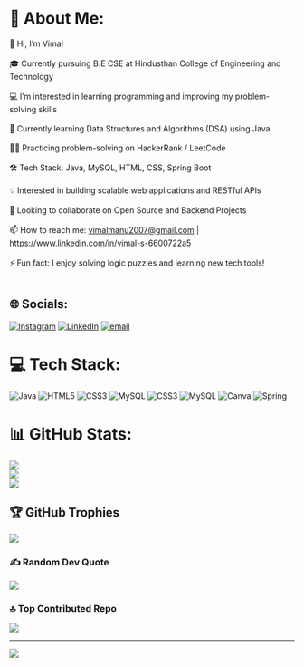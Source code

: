 # 💫 About Me:
👋 Hi, I’m Vimal<br><br>🎓 Currently pursuing B.E CSE at Hindusthan College of Engineering and Technology<br><br> 💻 I’m interested in learning programming and improving my problem-solving skills<br><br>🌱 Currently learning Data Structures and Algorithms (DSA) using Java<br><br>👨‍💻 Practicing problem-solving on HackerRank / LeetCode <br><br>🛠️ Tech Stack: Java, MySQL, HTML, CSS, Spring Boot<br><br>💡 Interested in building scalable web applications and RESTful APIs<br><br>🤝 Looking to collaborate on Open Source and Backend Projects<br><br>📫 How to reach me: vimalmanu2007@gmail.com | https://www.linkedin.com/in/vimal-s-6600722a5<br><br>⚡ Fun fact: I enjoy solving logic puzzles and learning new tech tools!<br><br>


## 🌐 Socials:
[![Instagram](https://img.shields.io/badge/Instagram-%23E4405F.svg?logo=Instagram&logoColor=white)](https://instagram.com/_itz_vimal_s_15) [![LinkedIn](https://img.shields.io/badge/LinkedIn-%230077B5.svg?logo=linkedin&logoColor=white)](https://linkedin.com/in/Vimal_S) [![email](https://img.shields.io/badge/Email-D14836?logo=gmail&logoColor=white)](mailto:vimalmanu2007@gmail.com) 

# 💻 Tech Stack:
![Java](https://img.shields.io/badge/java-%23ED8B00.svg?style=for-the-badge&logo=openjdk&logoColor=white) ![HTML5](https://img.shields.io/badge/html5-%23E34F26.svg?style=for-the-badge&logo=html5&logoColor=white) ![CSS3](https://img.shields.io/badge/css3-%231572B6.svg?style=for-the-badge&logo=css3&logoColor=white) ![MySQL](https://img.shields.io/badge/mysql-4479A1.svg?style=for-the-badge&logo=mysql&logoColor=white) ![CSS3](https://img.shields.io/badge/css3-%231572B6.svg?style=for-the-badge&logo=css3&logoColor=white) ![MySQL](https://img.shields.io/badge/mysql-4479A1.svg?style=for-the-badge&logo=mysql&logoColor=white) ![Canva](https://img.shields.io/badge/Canva-%2300C4CC.svg?style=for-the-badge&logo=Canva&logoColor=white) ![Spring](https://img.shields.io/badge/spring-%236DB33F.svg?style=for-the-badge&logo=spring&logoColor=white)
# 📊 GitHub Stats:
![](https://github-readme-stats.vercel.app/api?username=VIMALS15&theme=cobalt2&hide_border=true&include_all_commits=true&count_private=false)<br/>
![](https://nirzak-streak-stats.vercel.app/?user=VIMALS15&theme=cobalt2&hide_border=true)<br/>
![](https://github-readme-stats.vercel.app/api/top-langs/?username=VIMALS15&theme=cobalt2&hide_border=true&include_all_commits=true&count_private=false&layout=compact)

## 🏆 GitHub Trophies
![](https://github-profile-trophy.vercel.app/?username=VIMALS15&theme=tokyonight&no-frame=false&no-bg=true&margin-w=4)

### ✍️ Random Dev Quote
![](https://quotes-github-readme.vercel.app/api?type=horizontal&theme=radical)

### 🔝 Top Contributed Repo
![](https://github-contributor-stats.vercel.app/api?username=VIMALS15&limit=5&theme=dark&combine_all_yearly_contributions=true)

---
[![](https://visitcount.itsvg.in/api?id=VIMALS15&icon=2&color=0)](https://visitcount.itsvg.in)

<!-- Proudly created with GPRM ( https://gprm.itsvg.in ) -->
